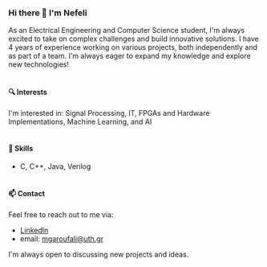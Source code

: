### Hi there 👋 I'm Nefeli

As an Electrical Engineering and Computer Science student, I'm always excited to take on complex challenges and build innovative solutions. 
I have 4 years of experience working on various projects, both independently and as part of a team. 
I'm always eager to expand my knowledge and explore new technologies!
<br/><br/>

#### 🔍 Interests
I'm interested in: Signal Processing, IT, FPGAs and Hardware Implementations, Machine Learning, and AI
<br/><br/>

#### 🌱 Skills
- C, C++, Java, Verilog
<br/><br/>

#### 📫 Contact
Feel free to reach out to me via: 
- [LinkedIn](https://www.linkedin.com/in/maria-nefeli-garoufali-75b8b8210/)
- email: mgaroufali@uth.gr

I'm always open to discussing new projects and ideas.

<br/><br/>


<!-- #### 🔭 Current Projects
Here are some of my current projects that I'm actively working on:
- **<ins>Project 1</ins>**: ADXL362 Accelerometer Driver  
 -->
